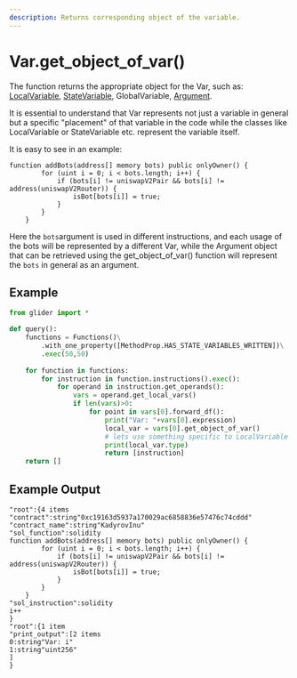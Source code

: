 ```yaml
---
description: Returns corresponding object of the variable.
---
```


# Var.get\_object\_of\_var()

The function returns the appropriate object for the Var, such as: [LocalVariable](../../localvariable/), [StateVariable](../../statevariable/), GlobalVariable, [Argument](../../argument/).

It is essential to understand that Var represents not just a variable in general but a specific "placement" of that variable in the code while the classes like LocalVariable or StateVariable etc. represent the variable itself.

It is easy to see in an example:

```solidity
function addBots(address[] memory bots) public onlyOwner() {
        for (uint i = 0; i < bots.length; i++) {
            if (bots[i] != uniswapV2Pair && bots[i] != address(uniswapV2Router)) {
                isBot[bots[i]] = true;
            }
        }
    }
```

Here the `bots`argument is used in different instructions, and each usage of the bots will be represented by a different Var, while the Argument object that can be retrieved using the get\_object\_of\_var() function will represent the `bots` in general as an argument.

## Example

```python
from glider import *

def query():
	functions = Functions()\
		.with_one_property([MethodProp.HAS_STATE_VARIABLES_WRITTEN])\
		.exec(50,50)
	
	for function in functions:
		for instruction in function.instructions().exec():
			for operand in instruction.get_operands():
				vars = operand.get_local_vars()
				if len(vars)>0:
					for point in vars[0].forward_df():
						print("Var: "+vars[0].expression)
						local_var = vars[0].get_object_of_var()
						# lets use something specific to LocalVariable
						print(local_var.type)
						return [instruction]
	return []

```

## Example Output&#x20;

```solidity
"root":{4 items
"contract":string"0xc19163d5937a170029ac6858836e57476c74cddd"
"contract_name":string"KadyrovInu"
"sol_function":solidity
function addBots(address[] memory bots) public onlyOwner() {
        for (uint i = 0; i < bots.length; i++) {
            if (bots[i] != uniswapV2Pair && bots[i] != address(uniswapV2Router)) {
                isBot[bots[i]] = true;
            }
        }
    }
"sol_instruction":solidity
i++
}
"root":{1 item
"print_output":[2 items
0:string"Var: i"
1:string"uint256"
]
}
```
